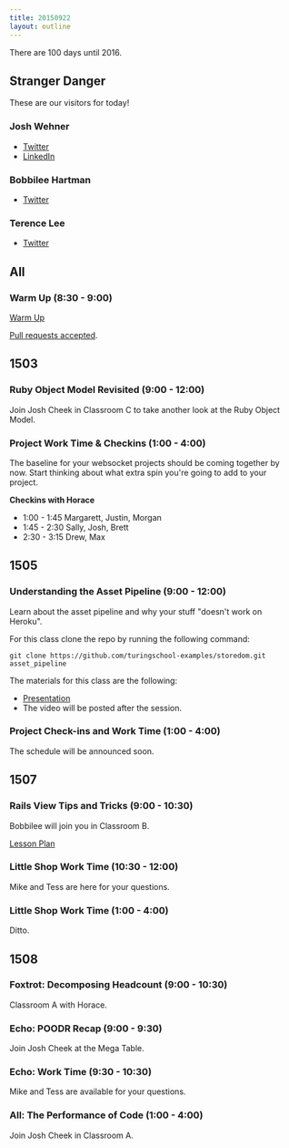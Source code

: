 ```yaml
---
title: 20150922
layout: outline
---
```


There are 100 days until 2016.

## Stranger Danger

These are our visitors for today!

### Josh Wehner

* [Twitter](https://twitter.com/jaw6)
* [LinkedIn](https://www.linkedin.com/in/joshuawehner)

### Bobbilee Hartman

* [Twitter](https://twitter.com/bobbilee19)

### Terence Lee

* [Twitter](https://twitter.com/hone02)

## All

### Warm Up (8:30 - 9:00)

[Warm Up](https://thewarmup.herokuapp.com)

[Pull requests accepted](https://github.com/mikedao/the-warm-up).

## 1503

### Ruby Object Model Revisited (9:00 - 12:00)

Join Josh Cheek in Classroom C to take another look
at the Ruby Object Model.

### Project Work Time & Checkins (1:00 - 4:00)

The baseline for your websocket projects should be coming together
by now. Start thinking about what extra spin you're
going to add to your project.

__Checkins with Horace__

* 1:00 - 1:45 Margarett, Justin, Morgan
* 1:45 - 2:30 Sally, Josh, Brett
* 2:30 - 3:15 Drew, Max

## 1505

### Understanding the Asset Pipeline (9:00 - 12:00)

Learn about the asset pipeline and why your stuff "doesn't work on Heroku".

For this class clone the repo by running the following command:

```
git clone https://github.com/turingschool-examples/storedom.git asset_pipeline
```

The materials for this class are the following:

* [Presentation](https://www.dropbox.com/s/y0suqkr9skyp8om/Turing%20-%20Understanding%20the%20Asset%20Pipeline.key?dl=0)
* The video will be posted after the session.

### Project Check-ins and Work Time (1:00 - 4:00)

The schedule will be announced soon.

## 1507

### Rails View Tips and Tricks (9:00 - 10:30)

Bobbilee will join you in Classroom B.

[Lesson Plan](https://github.com/turingschool/lesson_plans/blob/master/ruby_02-web_applications_with_ruby/rails_views_tips_and_techniques.markdown)

### Little Shop Work Time (10:30 - 12:00)

Mike and Tess are here for your questions.

### Little Shop Work Time (1:00 - 4:00)

Ditto.


## 1508

### Foxtrot: Decomposing Headcount (9:00 - 10:30)

Classroom A with Horace.

### Echo: POODR Recap (9:00 - 9:30)

Join Josh Cheek at the Mega Table.

### Echo: Work Time (9:30 - 10:30)

Mike and Tess are available for your questions.

### All: The Performance of Code (1:00 - 4:00)

Join Josh Cheek in Classroom A.

